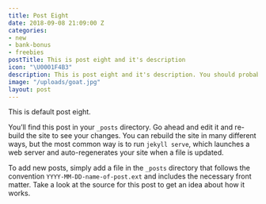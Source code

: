 ```yaml
---
title: Post Eight
date: 2018-09-08 21:09:00 Z
categories:
- new
- bank-bonus
- freebies
postTitle: This is post eight and it's description
icon: "\U0001F4B3"
description: This is post eight and it's description. You should probably delete this.
image: "/uploads/goat.jpg"
layout: post
---
```


This is default post eight.

You’ll find this post in your `_posts` directory. Go ahead and edit it and re-build the site to see your changes. You can rebuild the site in many different ways, but the most common way is to run `jekyll serve`, which launches a web server and auto-regenerates your site when a file is updated.

To add new posts, simply add a file in the `_posts` directory that follows the convention `YYYY-MM-DD-name-of-post.ext` and includes the necessary front matter. Take a look at the source for this post to get an idea about how it works.
